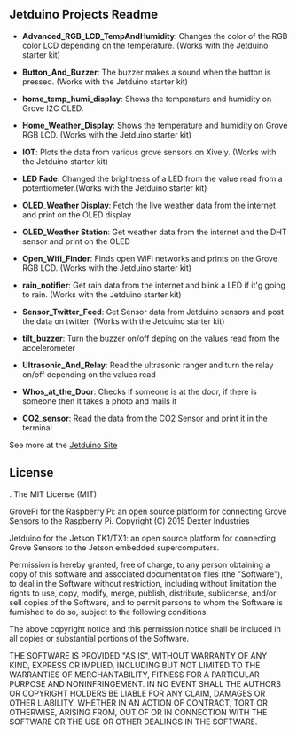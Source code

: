 ## **Jetduino Projects Readme**


- **Advanced_RGB_LCD_TempAndHumidity**: Changes the color of the RGB color LCD depending on the temperature. (Works with the Jetduino starter kit)

- **Button_And_Buzzer**: The buzzer makes a sound when the button is pressed. (Works with the Jetduino starter kit)

- **home_temp_humi_display**: Shows the temperature and humidity on Grove I2C OLED.

- **Home_Weather_Display**: Shows the temperature and humidity on Grove RGB LCD. (Works with the Jetduino starter kit)

- **IOT**: Plots the data from various grove sensors on Xively. (Works with the Jetduino starter kit)

- **LED Fade**: Changed the brightness of a LED from the value read from a potentiometer.(Works with the Jetduino starter kit)

- **OLED_Weather Display**: Fetch the live weather data from the internet and print on the OLED display

- **OLED_Weather Station**: Get weather data from the internet and the DHT sensor and print on the OLED

- **Open_Wifi_Finder**: Finds open WiFi networks and prints on the Grove RGB LCD. (Works with the Jetduino starter kit)

- **rain_notifier**: Get rain data from the internet and blink a LED if it'g going to rain. (Works with the Jetduino starter kit)

- **Sensor_Twitter_Feed**: Get Sensor data from Jetduino sensors and post the data on twitter. (Works with the Jetduino starter kit)

- **tilt_buzzer**: Turn the buzzer on/off deping on the values read from the accelerometer

- **Ultrasonic_And_Relay**: Read the ultrasonic ranger and turn the relay on/off depending on the values read

- **Whos_at_the_Door**: Checks if someone is at the door, if there is someone then it takes a photo and mails it

- **CO2_sensor**: Read the data from the CO2 Sensor and print it in the terminal

See more at the [Jetduino Site](http://www.NeuroRoboticTech.com/Projects/Jetduino)

## License
.
The MIT License (MIT)

GrovePi for the Raspberry Pi: an open source platform for connecting Grove Sensors to the Raspberry Pi.
Copyright (C) 2015  Dexter Industries

Jetduino for the Jetson TK1/TX1: an open source platform for connecting 
Grove Sensors to the Jetson embedded supercomputers.

Permission is hereby granted, free of charge, to any person obtaining a copy
of this software and associated documentation files (the "Software"), to deal
in the Software without restriction, including without limitation the rights
to use, copy, modify, merge, publish, distribute, sublicense, and/or sell
copies of the Software, and to permit persons to whom the Software is
furnished to do so, subject to the following conditions:

The above copyright notice and this permission notice shall be included in
all copies or substantial portions of the Software.

THE SOFTWARE IS PROVIDED "AS IS", WITHOUT WARRANTY OF ANY KIND, EXPRESS OR
IMPLIED, INCLUDING BUT NOT LIMITED TO THE WARRANTIES OF MERCHANTABILITY,
FITNESS FOR A PARTICULAR PURPOSE AND NONINFRINGEMENT. IN NO EVENT SHALL THE
AUTHORS OR COPYRIGHT HOLDERS BE LIABLE FOR ANY CLAIM, DAMAGES OR OTHER
LIABILITY, WHETHER IN AN ACTION OF CONTRACT, TORT OR OTHERWISE, ARISING FROM,
OUT OF OR IN CONNECTION WITH THE SOFTWARE OR THE USE OR OTHER DEALINGS IN
THE SOFTWARE.

